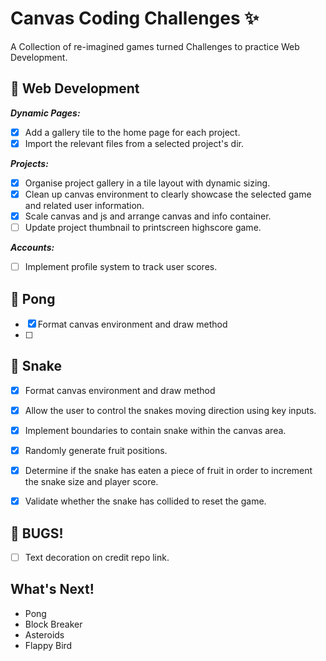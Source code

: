 # Canvas Coding Challenges ✨
A Collection of re-imagined games turned Challenges to practice Web Development.

## 🚀 Web Development
***Dynamic Pages:***
* [x] Add a gallery tile to the home page for each project.
* [x] Import the relevant files from a selected project's dir.

***Projects:***
* [x] Organise project gallery in a tile layout with dynamic sizing.
* [x] Clean up canvas environment to clearly showcase the selected game and related user information.
* [x] Scale canvas and js and arrange canvas and info container.
* [ ] Update project thumbnail to printscreen highscore game.

***Accounts:***
* [ ] Implement profile system to track user scores.

## 🏓 Pong
* [x] Format canvas environment and draw method
* [ ] 

## 🐍 Snake
* [x] Format canvas environment and draw method
* [x] Allow the user to control the snakes moving direction using key inputs.
* [x] Implement boundaries to contain snake within the canvas area.
* [x] Randomly generate fruit positions.
* [x] Determine if the snake has eaten a piece of fruit in order to increment the snake size and player score.
* [x] Validate whether the snake has collided to reset the game.



## 🐞 BUGS!
* [ ] Text decoration on credit repo link.

## What's Next!
* Pong
* Block Breaker
* Asteroids
* Flappy Bird